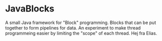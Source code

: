# JavaBlocks
A small Java framework for "Block" programming.
Blocks that can be put together to form pipelines for data.
An experiment to make thread programmeing easier by limiting the "scope" of each thread.
Hej fra Elias.
